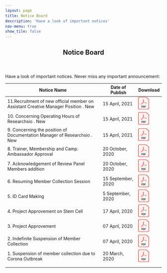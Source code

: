 ```yaml
---
layout: page
title: Notice Board
description: 'Have a look of important notices'
nav-menu: true
show_tile: false
---
```

<!-- Main -->
<div id="main" class="alt">

<!-- One -->
<section id="one">
	<div class="inner">
		<header class="major">
			<h1>Notice Board</h1>
		</header>
    <!-- Content -->

<p>Have a look of important notices. Never miss any important announcement:</p>

<table class="blueTable">
<thead>
<tr>
<th> Notice Name </th>
<th>Date of Publish</th>
<th>Download</th>
</tr>
</thead>
<tbody>
<tr>
<td>11.Recruitment of new official member on Assistant Creative Manager Position  .<neon contenteditable spellcheck="false">  New  </neon>   </td>
<td>15 April, 2021</td>
<td><a href="assets/notice/Notice no.11.pdf"><img src="assets/images/pdf.png" alt="Download" width="35" height="40"></a></td>
</tr>
<tr>
<td>10. Concerning Operating Hours of Researchsio   .<neon contenteditable spellcheck="false">  New  </neon>   </td>
<td>15 April, 2021</td>
<td><a href="assets/notice/Notice no. 10.pdf"><img src="assets/images/pdf.png" alt="Download" width="35" height="40"></a></td>
</tr>
<tr>
<td>9. Concerning the position of Documentation Manager of Researchsio   .<neon contenteditable spellcheck="false">  New  </neon>   </td>
<td>15 April, 2021</td>
<td><a href="assets/notice/Notice no. 09.pdf"><img src="assets/images/pdf.png" alt="Download" width="35" height="40"></a></td>
</tr>
<tr>
<td>8. Trainer, Membership and Camp. Ambassador Approval </td>
<td>20 October, 2020</td>
<td><a href="assets/notice/Notice no. 08.pdf"><img src="assets/images/pdf.png" alt="Download" width="35" height="40"></a></td>
</tr>
<tr>
<td>7. Acknowledgement of Review Panel Members addition   </td>
<td>20 October, 2020</td>
<td><a href="assets/notice/Notice no. 7.pdf"><img src="assets/images/pdf.png" alt="Download" width="35" height="40"></a></td>
</tr>
<tr>
<td>6.  Resuming Member Collection Session </td>
<td>15 September, 2020</td>
<td><a href="assets/notice/Notice 08 Resuming member collection.pdf"><img src="assets/images/pdf.png" alt="Download" width="35" height="40"></a></td>
</tr>
<tr>
<td>5. ID Card Making </td>
<td>5 September, 2020</td>
<td><a href="assets/notice/ID Card Making.pdf"><img src="assets/images/pdf.png" alt="Download" width="35" height="40"></a></td>
</tr>
<tr>
<td>4. Project Approvement on Stem Cell</td>    
<td>17 April, 2020</td>
<td><a href="assets/notice/Notice 6.pdf"><img src="assets/images/pdf.png" alt="Download" width="35" height="40"></a></td>
</tr>
<tr>
<td>3. Project Approvement</td>
<td>07 April, 2020</td>
<td><a href="assets/notice/Notice 3.pdf"><img src="assets/images/pdf.png" alt="Download" width="35" height="40"></a></td>
</tr>
<tr>
<td>2. Indefinite Suspension of Member Collection </td>
<td>07 April, 2020</td>
<td> <a href="assets/notice/Notice 02.pdf"><img src="assets/images/pdf.png" alt="Download" width="35" height="40"></a></td>
</tr>	
<tr>
<td> 1. Suspension of member collection due to Corona Outbreak</td>
<td>20 March, 2020</td>
<td><a href="assets/Notice 2.pdf"><img src="assets/images/pdf.png" alt="Download" width="35" height="40"></a></td>
</tr>
<tr>
<td></td>
<td></td>
<td></td>
</tr>
<tr>
<td></td>
<td></td>
<td></td>
</tr>
</tbody>
</table>

